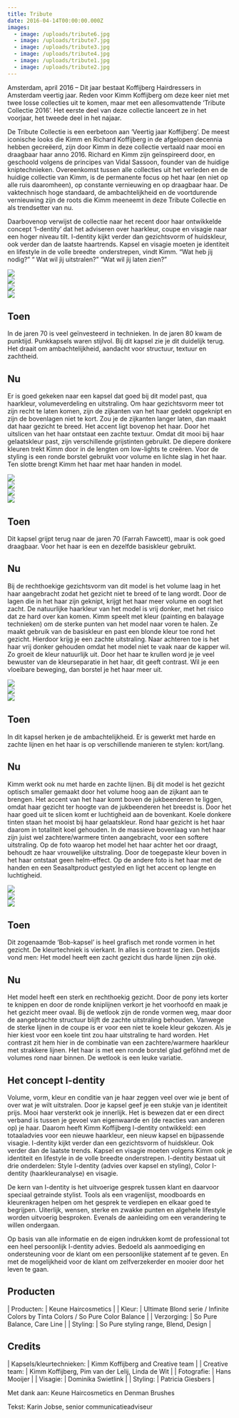 ```yaml
---
title: Tribute
date: 2016-04-14T00:00:00.000Z
images:
  - image: /uploads/tribute6.jpg
  - image: /uploads/tribute7.jpg
  - image: /uploads/tribute3.jpg
  - image: /uploads/tribute4.jpg
  - image: /uploads/tribute1.jpg
  - image: /uploads/tribute2.jpg
---
```


Amsterdam, april 2016 – Dit jaar bestaat Koffijberg Hairdressers in Amsterdam veertig jaar. Reden voor Kimm Koffijberg om deze keer niet met twee losse collecties uit te komen, maar met een allesomvattende ‘Tribute Collectie 2016’. Het eerste deel van deze collectie lanceert ze in het voorjaar, het tweede deel in het najaar. 

De Tribute Collectie is een eerbetoon aan ‘Veertig jaar Koffijberg’. De meest iconische looks die Kimm en Richard Koffijberg in de afgelopen decennia hebben gecreëerd, zijn door Kimm in deze collectie vertaald naar mooi en draagbaar haar anno 2016. Richard en Kimm zijn geïnspireerd door, en geschoold volgens de principes van Vidal Sassoon, founder van de huidige kniptechnieken. Overeenkomst tussen alle collecties uit het verleden en de huidige collectie van Kimm, is de permanente focus op het haar (en niet op alle ruis daaromheen), op constante vernieuwing en op draagbaar haar. De vaktechnisch hoge standaard, de ambachtelijkheid en de voortdurende vernieuwing zijn de roots die Kimm meeneemt in deze Tribute Collectie en als trendsetter van nu.

Daarbovenop verwijst de collectie naar het recent door haar ontwikkelde concept ‘I-dentity’ dat het adviseren over haarkleur, coupe en visagie naar een hoger niveau tilt. I-dentity kijkt verder dan gezichtsvorm of huidskleur, ook verder dan de laatste haartrends. Kapsel en visagie moeten je identiteit en lifestyle in de volle breedte  onderstrepen, vindt Kimm. “Wat heb jìj nodig?” “ Wat wil jìj uitstralen?” “Wat wil jìj laten zien?”

<div class="row" id="gallery">
<div class="col-xs-3"><img src="//images.weserv.nl/?url=www.koffijberg.nl/uploads/lianne.jpg&amp;w=200&amp;h=200&amp;t=square"></div>
<div class="col-xs-3"><a href="/collecties/tribute/?url=/uploads/tribute6.jpg" class="img"><img src="//images.weserv.nl/?url=www.koffijberg.nl/uploads/tribute6.jpg&amp;w=200&amp;h=200&amp;t=square"></a></div>
<div class="col-xs-3"><a href="/collecties/tribute/?url=/uploads/tribute7.jpg" class="img"><img src="//images.weserv.nl/?url=www.koffijberg.nl/uploads/tribute7.jpg&amp;w=200&amp;h=200&amp;t=square"></a></div>
<div class="col-xs-3"><a href="/collecties/tribute/?url=/uploads/tribute8.jpg" class="img"><img src="//images.weserv.nl/?url=www.koffijberg.nl/uploads/tribute8.jpg&amp;w=200&amp;h=200&amp;t=square"></a></div>
</div>

## Toen

In de jaren 70 is veel geïnvesteerd in technieken. In de jaren 80 kwam de punktijd. Punkkapsels waren stijlvol. Bij dit kapsel zie je dit duidelijk terug. Het draait om ambachtelijkheid, aandacht voor structuur, textuur en zachtheid.

## Nu

Er is goed gekeken naar een kapsel dat goed bij dit model past, qua haarkleur, volumeverdeling en uitstraling. Om haar gezichtsvorm meer tot zijn recht te laten komen, zijn de zijkanten van het haar gedekt opgeknipt en zijn de bovenlagen niet te kort. Zou je de zijkanten langer laten, dan maakt dat haar gezicht te breed. Het accent ligt bovenop het haar. Door het uitslicen van het haar ontstaat een zachte textuur. Omdat dit mooi bij haar gelaatskleur past, zijn verschillende grijstinten gebruikt. De diepere donkere kleuren trekt Kimm door in de lengten om low-lights te creëren. Voor de styling is een ronde borstel gebruikt voor volume en lichte slag in het haar. Ten slotte brengt Kimm het haar met haar handen in model.

<div class="row" id="gallery">
<div class="col-xs-3"><img src="//images.weserv.nl/?url=www.koffijberg.nl/uploads/emma.jpg&amp;w=200&amp;h=200&amp;t=square"></div>
<div class="col-xs-3"><a href="/collecties/tribute/?url=/uploads/tribute3.jpg" class="img"><img src="//images.weserv.nl/?url=www.koffijberg.nl/uploads/tribute3.jpg&amp;w=200&amp;h=200&amp;t=square"></a></div>
<div class="col-xs-3"><a href="/collecties/tribute/?url=/uploads/tribute4.jpg" class="img"><img src="//images.weserv.nl/?url=www.koffijberg.nl/uploads/tribute4.jpg&amp;w=200&amp;h=200&amp;t=square"></a></div>
<div class="col-xs-3"><a href="/collecties/tribute/?url=/uploads/tribute5.jpg" class="img"><img src="//images.weserv.nl/?url=www.koffijberg.nl/uploads/tribute5.jpg&amp;w=200&amp;h=200&amp;t=square"></a></div>
</div>

## Toen

Dit kapsel grijpt terug naar de jaren 70 (Farrah Fawcett), maar is ook goed draagbaar. Voor het haar is een en dezelfde basiskleur gebruikt.

## Nu

Bij de rechthoekige gezichtsvorm van dit model is het volume laag in het haar aangebracht zodat het gezicht niet te breed of te lang wordt. Door de lagen die in het haar zijn geknipt, krijgt het haar meer volume en oogt het zacht. De natuurlijke haarkleur van het model is vrij donker, met het risico dat ze hard over kan komen. Kimm speelt met kleur (painting en balayage technieken) om de sterke punten van het model naar voren te halen. Ze maakt gebruik van de basiskleur en past een blonde kleur toe rond het gezicht. Hierdoor krijg je een zachte uitstraling. Naar achteren toe is het haar vrij donker gehouden omdat het model niet te vaak naar de kapper wil. Zo groeit de kleur natuurlijk uit. Door het haar te krullen word je je veel bewuster van de kleurseparatie in het haar, dit geeft contrast. Wil je een vloeibare beweging, dan borstel je het haar meer uit.

<div class="row" id="gallery">
<div class="col-xs-3"><img src="//images.weserv.nl/?url=www.koffijberg.nl/uploads/laurien.jpg&amp;w=200&amp;h=200&amp;t=square"></div>
<div class="col-xs-3"><a href="/collecties/tribute/?url=/uploads/tribute1.jpg" class="img"><img src="//images.weserv.nl/?url=www.koffijberg.nl/uploads/tribute1.jpg&amp;w=200&amp;h=200&amp;t=square"></a></div>
<div class="col-xs-3"><a href="/collecties/tribute/?url=/uploads/tribute2.jpg" class="img"><img src="//images.weserv.nl/?url=www.koffijberg.nl/uploads/tribute2.jpg&amp;w=200&amp;h=200&amp;t=square"></a></div>
</div>

## Toen

In dit kapsel herken je de ambachtelijkheid. Er is gewerkt met harde en zachte lijnen en het haar is op verschillende manieren te stylen: kort/lang.

## Nu

Kimm werkt ook nu met harde en zachte lijnen. Bij dit model is het gezicht optisch smaller gemaakt door het volume hoog aan de zijkant aan te brengen. Het accent van het haar komt boven de jukbeenderen te liggen, omdat haar gezicht ter hoogte van de jukbeenderen het breedst is. Door het haar goed uit te slicen komt er luchtigheid aan de bovenkant. Koele donkere tinten staan het mooist bij haar gelaatskleur. Rond haar gezicht is het haar daarom in totaliteit koel gehouden. In de massieve bovenlaag van het haar zijn juist wel zachtere/warmere tinten aangebracht, voor een softere uitstraling. Op de foto waarop het model het haar achter het oor draagt, behoudt ze haar vrouwelijke uitstraling. Door de toegepaste kleur boven in het haar ontstaat geen helm-effect. Op de andere foto is het haar met de handen en een Seasaltproduct gestyled en ligt het accent op lengte en luchtigheid.

<div class="row" id="gallery">
<div class="col-xs-3"><img src="//images.weserv.nl/?url=www.koffijberg.nl/uploads/lisa.jpg&amp;w=200&amp;h=200&amp;t=square"></div>
<div class="col-xs-3"><a href="/collecties/tribute/?url=/uploads/tribute1.jpg" class="img"><img src="//images.weserv.nl/?url=www.koffijberg.nl/uploads/tribute1.jpg&amp;w=200&amp;h=200&amp;t=square"></a></div>
<div class="col-xs-3"><a href="/collecties/tribute/?url=/uploads/tribute2.jpg" class="img"><img src="//images.weserv.nl/?url=www.koffijberg.nl/uploads/tribute2.jpg&amp;w=200&amp;h=200&amp;t=square"></a></div>
</div>

## Toen

Dit zogenaamde ‘Bob-kapsel’ is heel grafisch met ronde vormen in het gezicht. De kleurtechniek is vierkant. In alles is contrast te zien. Destijds vond men: Het model heeft een zacht gezicht dus harde lijnen zijn oké.

## Nu

Het model heeft een sterk en rechthoekig gezicht. Door de pony iets korter te knippen en door de ronde kniplijnen verkort je het voorhoofd en maak je het gezicht meer ovaal. Bij de wetlook zijn de ronde vormen weg, maar door de aangebrachte structuur blijft de zachte uitstraling behouden. Vanwege de sterke lijnen in de coupe is er voor een niet te koele kleur gekozen. Als je hier kiest voor een koele tint zou haar uitstraling te hard worden. Het contrast zit hem hier in de combinatie van een zachtere/warmere haarkleur met strakkere lijnen. Het haar is met een ronde borstel glad geföhnd met de volumes rond naar binnen. De wetlook is een leuke variatie.

## Het concept I-dentity

Volume, vorm, kleur en conditie van je haar zeggen veel over wie je bent of over wat je wilt uitstralen. Door je kapsel geef je een stukje van je identiteit prijs. Mooi haar versterkt ook je innerlijk. Het is bewezen dat er een direct verband is tussen je gevoel van eigenwaarde en (de reacties van anderen op) je haar. Daarom heeft Kimm Koffijberg I-dentity ontwikkeld: een totaaladvies voor een nieuwe haarkleur, een nieuw kapsel en bijpassende visagie. I-dentity kijkt verder dan een gezichtsvorm of huidskleur. Ook verder dan de laatste trends. Kapsel en visagie moeten volgens Kimm ook je identiteit en lifestyle in de volle breedte onderstrepen. I-dentity bestaat uit drie onderdelen: Style I-dentity (advies over kapsel en styling), Color I-dentity (haarkleuranalyse) en visagie. 

De kern van I-dentity is het uitvoerige gesprek tussen klant en daarvoor speciaal getrainde stylist. Tools als een vragenlijst, moodboards en kleurenkragen helpen om het gesprek te verdiepen en elkaar goed te begrijpen. Uiterlijk, wensen, sterke en zwakke punten en algehele lifestyle worden uitvoerig besproken. Evenals de aanleiding om een verandering te willen ondergaan.

Op basis van alle informatie en de eigen indrukken komt de professional tot een heel persoonlijk I-dentity advies. Bedoeld als aanmoediging en ondersteuning voor de klant om een persoonlijke statement af te geven. En met de mogelijkheid voor de klant om zelfverzekerder en mooier door het leven te gaan.

## Producten

| Producten: | Keune Haircosmetics |
| Kleur: | Ultimate Blond serie / Infinite Colors by Tinta Colors / So Pure Color Balance |
| Verzorging: | So Pure Balance, Care Line |
| Styling: | So Pure styling range, Blend, Design |

## Credits

| Kapsels/kleurtechnieken: | Kimm Koffijberg and Creative team |
| Creative team: | Kimm Koffijberg, Pim van der Lelij, Linda de Wit |
| Fotografie: | Hans Mooijer |
| Visagie: | Dominika Swietlink |
| Styling: | Patricia Giesbers |

Met dank aan: Keune Haircosmetics en Denman Brushes

Tekst: Karin Jobse, senior communicatieadviseur